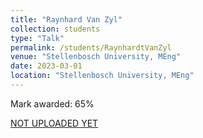 ```yaml
---
title: "Raynhard Van Zyl"
collection: students
type: "Talk"
permalink: /students/RaynhardtVanZyl
venue: "Stellenbosch University, MEng"
date: 2023-03-01
location: "Stellenbosch University, MEng"
---
```



Mark awarded: 65%

[NOT UPLOADED YET](https://scholar.sun.ac.za/items/88595d09-520d-4cfc-9fb1-880668ee6e4c)


